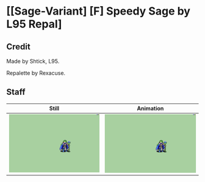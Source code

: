 # [\[Sage-Variant\] \[F\] Speedy Sage by L95 Repal]

## Credit

Made by Shtick, L95.

Repalette by Rexacuse.

## Staff

| Still | Animation |
| :---: | :-------: |
| ![Staff still](./Staff_000.png) | ![Staff animation](./Staff.gif) |
